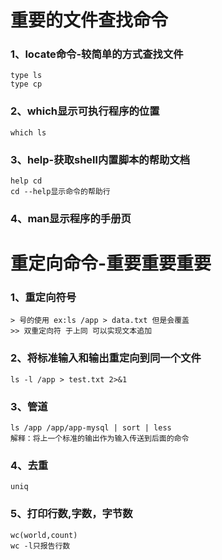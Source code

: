 # 重要的文件查找命令

### 1、locate命令-较简单的方式查找文件
````aidl
type ls
type cp
````
### 2、which显示可执行程序的位置
````aidl
which ls
````
### 3、help-获取shell内置脚本的帮助文档
````aidl
help cd
cd --help显示命令的帮助行
````
### 4、man显示程序的手册页


# 重定向命令-重要重要重要
### 1、重定向符号
````aidl
> 号的使用 ex:ls /app > data.txt 但是会覆盖
>> 双重定向符 于上同 可以实现文本追加
````
### 2、将标准输入和输出重定向到同一个文件
````aidl
ls -l /app > test.txt 2>&1 
````
### 3、管道
````aidl
ls /app /app/app-mysql | sort | less
解释：将上一个标准的输出作为输入传送到后面的命令
````
### 4、去重
````aidl
uniq
````
### 5、打印行数,字数，字节数
````aidl
wc(world,count)
wc -l只报告行数
````
